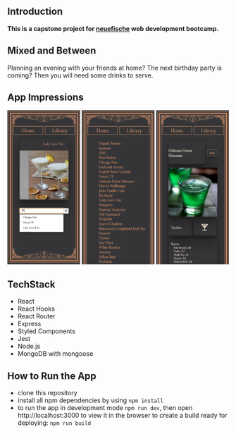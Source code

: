 ## Introduction

**This is a capstone project for [neuefische](https://www.neuefische.de/) web development bootcamp.**


## Mixed and Between

Planning an evening with your friends at home? The next birthday party is coming?
Then you will need some drinks to serve.

## App Impressions

<div>
<img src="./src/mainpage.png"
     height="350px"/>
     <img src="./src/library.png"
     height="350px"/>
     <img src="./src/detailpage.png"
     height="350px"/>
</div>

## TechStack

- React
- React Hooks
- React Router
- Express
- Styled Components
- Jest
- Node.js
- MongoDB with mongoose


## How to Run the App

- clone this repository
- install all npm dependencies by using `npm install`
- to run the app in development mode `npm run dev`, then open http://localhost:3000 to view it in the browser
  to create a build ready for deploying: `npm run build`
